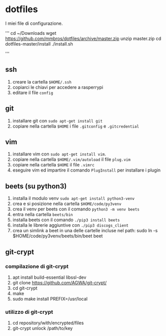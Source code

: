 # dotfiles
I miei file di configurazione.

'''
cd ~/Downloads
wget https://github.com/mmbros/dotfiles/archive/master.zip
unzip master.zip
cd dotfiles-master/install
./install.sh

'''


## ssh

1. creare la cartella `$HOME/.ssh`
2. copiarci le chiavi per accedere a rasperrypi
3. editare il file `config`


## git

1. installare git con `sudo apt-get install git`
2. copiare nella cartella `$HOME` i file `.gitconfig` e `.gitcredential`


## vim

1. installare vim con `sudo apt-get install vim`.
2. copiare nella cartella `$HOME/.vim/autoload` il file `plug.vim`
3. copiare nella cartella `$HOME` il file `.vimrc`
4. eseguire vim ed impartire il comando `PlugInstall` per installare i plugin


## beets (su python3)

1. installa il modulo venv `sudo apt-get install python3-venv`
2. crea e si posizione nella cartella `$HOME/code/py3venv`
3. crea il venv per beets con il comando `python3 -m venv beets`
4. entra nella cartella `beets/bin`
5. installa beets con il comando `./pip3 install beets`
6. installa le librerie aggiuntive con `./pip3 discogs_client`
7. crea un simlink a beet in una delle cartelle incluse nel path:
       sudo ln -s $HOME/code/py3venv/beets/bin/beet beet


## git-crypt

### compilazione di git-crypt

1. apt install build-essential libssl-dev
2. git clone https://github.com/AGWA/git-crypt/
3. cd git-crypt
4. make
5. sudo make install PREFIX=/usr/local

### utilizzo di git-crypt

1. cd repository/with/encrypted/files
2. git-crypt unlock /path/to/key

